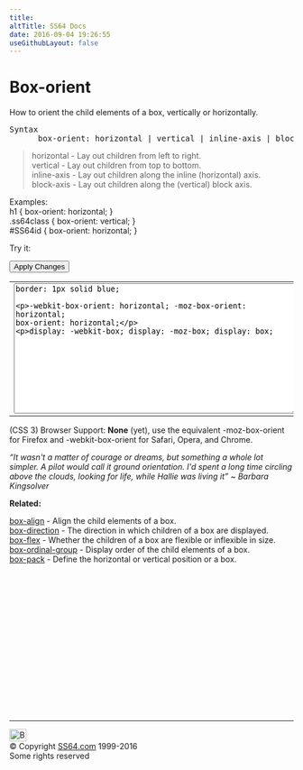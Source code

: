 ```yaml
---
title:
altTitle: SS64 Docs
date: 2016-09-04 19:26:55
useGithubLayout: false
---
```

<!-- #BeginLibraryItem "/Library/head_css.lbi" --><!-- #EndLibraryItem --><h1>Box-orient</h1>
<p>How to orient the child elements of a box, vertically or horizontally.</p>
<pre>Syntax
      box-orient: horizontal | vertical | inline-axis | block-axis ;</pre>
<blockquote>
<p><span class="code">horizontal</span> - Lay out children from left to right.<br>
<span class="code">vertical</span> - Lay out children from top to bottom.<br>
<span class="code">inline-axis</span> - Lay out children along the inline (horizontal) axis.<br>
<span class="code">block-axis</span> - Lay out children along the (vertical) block axis.<br>
</p>
</blockquote>
<p>Examples:<br>
  <span class="code">h1 { box-orient: horizontal;  }<br>
    .ss64class { box-orient: vertical; }</span><br>
    <span class="code">#SS64id { box-orient: horizontal;  }</span>    <br>
</p>
<p>Try it:</p><input type="button" onclick="ApplyStyle()" value="Apply Changes">
<table>
  <tbody><tr>
    <td><textarea name="tryit" id="trycode" cols="60" rows="15" onfocus="this.style.background='#fff';" onblur="this.style.background='#eee';" tabindex="1">border: 1px solid blue;

-webkit-box-orient: horizontal;
   -moz-box-orient: horizontal;
        box-orient: horizontal;

display: -webkit-box;
display:    -moz-box;
display:         box;
</textarea></td>
    <td><div id="tryresult">
<p>Line1</p>
      <p> Line2</p>
      <p>Line3</p>
  </div></td>
  </tr>
</tbody></table>
<p>(CSS 3) Browser Support:  <b>None</b> (yet), use the equivalent <span class="code">-moz-box-orient</span> for Firefox and <span class="code">-webkit-box-orient</span> for Safari, Opera, and Chrome.</p>
<p class="quote"><i>“It wasn't a matter of courage or dreams, but something a whole lot simpler. A pilot would call it ground orientation. I'd spent a long time circling above the clouds, looking for life, while Hallie was living it” ~   Barbara Kingsolver</i></p><p><b>Related:</b></p>
<p><a href="box-align.html">box-align</a> - Align the child elements of a box. <br>
<a href="box-direction.html">box-direction</a> - The direction in which children of a box are displayed. <br>
<a href="box-flex.html">box-flex</a> - Whether the children of a box are flexible or inflexible in size.<br>
<a href="box-ordinal-group.html">box-ordinal-group</a> - Display order of the child elements of a box.<br>
<a href="box-pack.html">box-pack</a> - Define the horizontal or vertical position or a box.</p><!-- #BeginLibraryItem "/Library/foot_css.lbi" --><p>
<!-- CSS -->
<ins class="adsbygoogle" style="display:inline-block;width:300px;height:250px" data-ad-client="ca-pub-6140977852749469" data-ad-slot="2739097502"></ins>
<script>
(adsbygoogle = window.adsbygoogle || []).push({});
</script></p>
<hr>
<div id="bl" class="footer"><a href="box-orient.html#"><img src="../images/top.png" width="30" height="22" alt="Back to the Top"></a></div>
<div id="br" class="footer, tagline">© Copyright <a href="../index.html">SS64.com</a> 1999-2016<br>
Some rights reserved</div><!-- #EndLibraryItem -->

